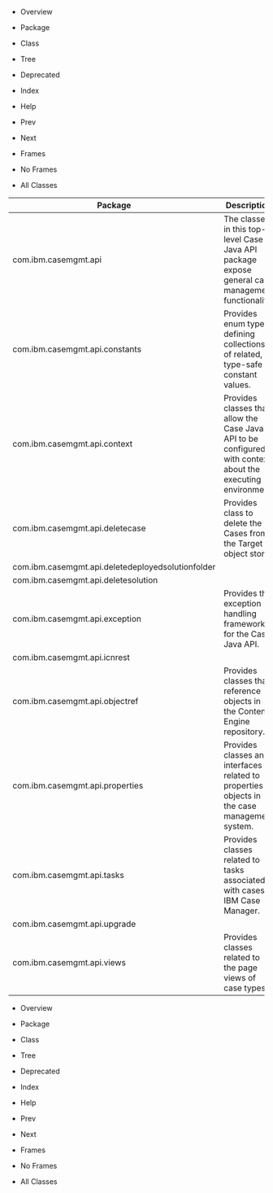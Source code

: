 - Overview
- Package
- Class
- Tree
- Deprecated
- Index
- Help

- Prev
- Next

- Frames
- No Frames

- All Classes

| Package                                           | Description                                                                                                   |
|---------------------------------------------------|---------------------------------------------------------------------------------------------------------------|
| com.ibm.casemgmt.api                              | The classes in this top-level Case Java API package expose general case management  functionality.            |
| com.ibm.casemgmt.api.constants                    | Provides enum types defining collections of related, type-safe constant values.                               |
| com.ibm.casemgmt.api.context                      | Provides classes that allow the Case Java API to be configured  with context about the executing environment. |
| com.ibm.casemgmt.api.deletecase                   | Provides class to delete the Cases from the Target object store.                                              |
| com.ibm.casemgmt.api.deletedeployedsolutionfolder |                                                                                                               |
| com.ibm.casemgmt.api.deletesolution               |                                                                                                               |
| com.ibm.casemgmt.api.exception                    | Provides the exception handling framework for the Case Java API.                                              |
| com.ibm.casemgmt.api.icnrest                      |                                                                                                               |
| com.ibm.casemgmt.api.objectref                    | Provides classes that reference objects in the Content Engine repository.                                     |
| com.ibm.casemgmt.api.properties                   | Provides classes and interfaces related to properties of objects in the  case management system.              |
| com.ibm.casemgmt.api.tasks                        | Provides classes related to tasks associated with cases in IBM Case Manager.                                  |
| com.ibm.casemgmt.api.upgrade                      |                                                                                                               |
| com.ibm.casemgmt.api.views                        | Provides classes related to the page views of case types.                                                     |

- Overview
- Package
- Class
- Tree
- Deprecated
- Index
- Help

- Prev
- Next

- Frames
- No Frames

- All Classes